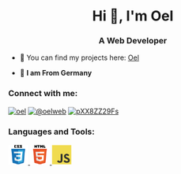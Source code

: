 <h1 align="center">Hi 👋, I'm Oel</h1>
<h3 align="center">A Web Developer</h3>

- 🔭 You can find my projects here: [Oel](https://oelweb.vercel.app/)

- 💬 **I am From Germany**

<h3 align="left">Connect with me:</h3>
<p align="left">
<a href="https://dev.to/oel" target="blank"><img align="center" src="https://raw.githubusercontent.com/rahuldkjain/github-profile-readme-generator/master/src/images/icons/Social/devto.svg" alt="oel" height="30" width="40" /></a>
<a href="https://www.youtube.com/c/@oelweb" target="blank"><img align="center" src="https://raw.githubusercontent.com/rahuldkjain/github-profile-readme-generator/master/src/images/icons/Social/youtube.svg" alt="@oelweb" height="30" width="40" /></a>
<a href="https://discord.gg/pXX8ZZ29Fs" target="blank"><img align="center" src="https://raw.githubusercontent.com/rahuldkjain/github-profile-readme-generator/master/src/images/icons/Social/discord.svg" alt="pXX8ZZ29Fs" height="30" width="40" /></a>
</p>

<h3 align="left">Languages and Tools:</h3>
<p align="left"> <a href="https://www.w3schools.com/css/" target="_blank" rel="noreferrer"> <img src="https://raw.githubusercontent.com/devicons/devicon/master/icons/css3/css3-original-wordmark.svg" alt="css3" width="40" height="40"/> </a> <a href="https://www.w3.org/html/" target="_blank" rel="noreferrer"> <img src="https://raw.githubusercontent.com/devicons/devicon/master/icons/html5/html5-original-wordmark.svg" alt="html5" width="40" height="40"/> </a> <a href="https://developer.mozilla.org/en-US/docs/Web/JavaScript" target="_blank" rel="noreferrer"> <img src="https://raw.githubusercontent.com/devicons/devicon/master/icons/javascript/javascript-original.svg" alt="javascript" width="40" height="40"/> </a> </p>
